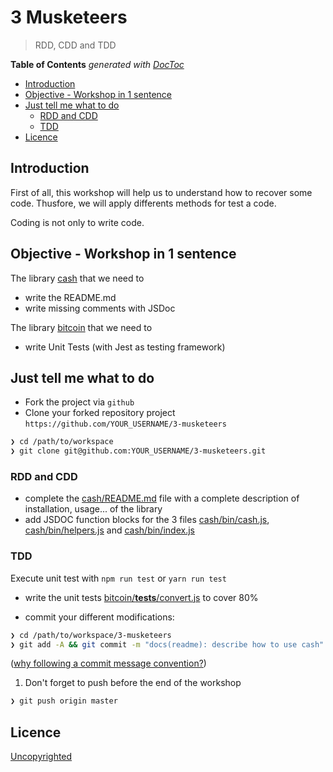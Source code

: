 # 3 Musketeers

> RDD, CDD and TDD

<!-- START doctoc generated TOC please keep comment here to allow auto update -->
<!-- DON'T EDIT THIS SECTION, INSTEAD RE-RUN doctoc TO UPDATE -->
**Table of Contents**  *generated with [DocToc](https://github.com/thlorenz/doctoc)*

- [Introduction](#introduction)
- [Objective - Workshop in 1 sentence](#objective---workshop-in-1-sentence)
- [Just tell me what to do](#just-tell-me-what-to-do)
  - [RDD and CDD](#rdd-and-cdd)
  - [TDD](#tdd)
- [Licence](#licence)

<!-- END doctoc generated TOC please keep comment here to allow auto update -->

## Introduction

First of all, this workshop will help us to understand how to recover some code.
Thusfore, we will apply differents methods for test a code.

Coding is not only to write code.

## Objective - Workshop in 1 sentence

The library [cash](./cash) that we need to

* write the README.md
* write missing comments with JSDoc

The library [bitcoin](./bitcoin) that we need to

* write Unit Tests (with Jest as testing framework)

## Just tell me what to do

* Fork the project via `github`
* Clone your forked repository project `https://github.com/YOUR_USERNAME/3-musketeers`

```sh
❯ cd /path/to/workspace
❯ git clone git@github.com:YOUR_USERNAME/3-musketeers.git
```

### RDD and CDD

* complete the [cash/README.md](./cash/README.md) file with a complete description of installation, usage... of the library
* add JSDOC function blocks for the 3 files [cash/bin/cash.js](./cash/bin/cash.js), [cash/bin/helpers.js](./cash/bin/helpers.js) and [cash/bin/index.js](./cash/bin/index.js)

### TDD

Execute unit test with `npm run test` or `yarn run test`

* write the unit tests [bitcoin/__tests__/convert.js](bitcoin/__tests__/convert.js) to cover 80%

* commit your different modifications:

```sh
❯ cd /path/to/workspace/3-musketeers
❯ git add -A && git commit -m "docs(readme): describe how to use cash"
```

([why following a commit message convention?](https://github.com/angular/angular.js/blob/master/DEVELOPERS.md#commits))

1. Don't forget to push before the end of the workshop

```sh
❯ git push origin master
```


## Licence

[Uncopyrighted](http://zenhabits.net/uncopyright/)
